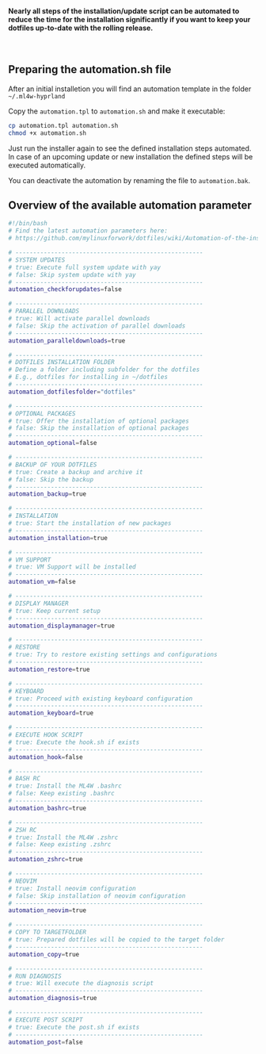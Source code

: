<div class="tip custom-block" style="padding-top: 20px; padding-bottom: 20px;">

**Nearly all steps of the installation/update script can be automated to reduce the time for the installation significantly if you want to keep your dotfiles up-to-date with the rolling release.**

</div>

## Preparing the automation.sh file

After an initial installetion you will find an automation template in the folder `~/.ml4w-hyprland`

Copy the `automation.tpl` to `automation.sh` and make it executable:

```sh
cp automation.tpl automation.sh
chmod +x automation.sh
```

Just run the installer again to see the defined installation steps automated.
In case of an upcoming update or new installation the defined steps will be executed automatically.

You can deactivate the automation by renaming the file to `automation.bak`.

## Overview of the available automation parameter

```sh
#!/bin/bash
# Find the latest automation parameters here:
# https://github.com/mylinuxforwork/dotfiles/wiki/Automation-of-the-installation-and-update

# -----------------------------------------------------
# SYSTEM UPDATES
# true: Execute full system update with yay
# false: Skip system update with yay
# -----------------------------------------------------
automation_checkforupdates=false

# -----------------------------------------------------
# PARALLEL DOWNLOADS
# true: Will activate parallel downloads
# false: Skip the activation of parallel downloads
# -----------------------------------------------------
automation_paralleldownloads=true

# -----------------------------------------------------
# DOTFILES INSTALLATION FOLDER
# Define a folder including subfolder for the dotfiles
# E.g., dotfiles for installing in ~/dotfiles
# -----------------------------------------------------
automation_dotfilesfolder="dotfiles"

# -----------------------------------------------------
# OPTIONAL PACKAGES
# true: Offer the installation of optional packages
# false: Skip the installation of optional packages
# -----------------------------------------------------
automation_optional=false

# -----------------------------------------------------
# BACKUP OF YOUR DOTFILES
# true: Create a backup and archive it
# false: Skip the backup
# -----------------------------------------------------
automation_backup=true

# -----------------------------------------------------
# INSTALLATION
# true: Start the installation of new packages
# -----------------------------------------------------
automation_installation=true

# -----------------------------------------------------
# VM SUPPORT
# true: VM Support will be installed
# -----------------------------------------------------
automation_vm=false

# -----------------------------------------------------
# DISPLAY MANAGER
# true: Keep current setup
# -----------------------------------------------------
automation_displaymanager=true

# -----------------------------------------------------
# RESTORE
# true: Try to restore existing settings and configurations
# -----------------------------------------------------
automation_restore=true

# -----------------------------------------------------
# KEYBOARD
# true: Proceed with existing keyboard configuration
# -----------------------------------------------------
automation_keyboard=true

# -----------------------------------------------------
# EXECUTE HOOK SCRIPT
# true: Execute the hook.sh if exists
# -----------------------------------------------------
automation_hook=false

# -----------------------------------------------------
# BASH RC
# true: Install the ML4W .bashrc
# false: Keep existing .bashrc
# -----------------------------------------------------
automation_bashrc=true

# -----------------------------------------------------
# ZSH RC
# true: Install the ML4W .zshrc
# false: Keep existing .zshrc
# -----------------------------------------------------
automation_zshrc=true

# -----------------------------------------------------
# NEOVIM
# true: Install neovim configuration
# false: Skip installation of neovim configuration
# -----------------------------------------------------
automation_neovim=true

# -----------------------------------------------------
# COPY TO TARGETFOLDER
# true: Prepared dotfiles will be copied to the target folder
# -----------------------------------------------------
automation_copy=true

# -----------------------------------------------------
# RUN DIAGNOSIS
# true: Will execute the diagnosis script
# -----------------------------------------------------
automation_diagnosis=true

# -----------------------------------------------------
# EXECUTE POST SCRIPT
# true: Execute the post.sh if exists
# -----------------------------------------------------
automation_post=false
```

